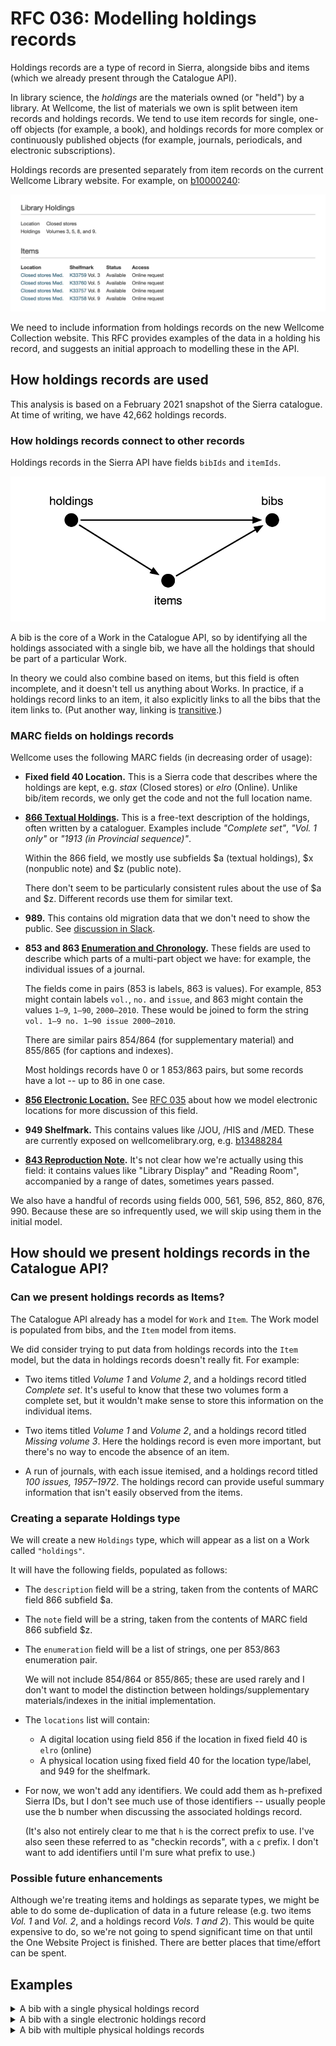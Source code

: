 # RFC 036: Modelling holdings records

Holdings records are a type of record in Sierra, alongside bibs and items (which we already present through the Catalogue API).

In library science, the *holdings* are the materials owned (or "held") by a library.
At Wellcome, the list of materials we own is split between item records and holdings records.
We tend to use item records for single, one-off objects (for example, a book), and holdings records for more complex or continuously published objects (for example, journals, periodicals, and electronic subscriptions).

Holdings records are presented separately from item records on the current Wellcome Library website.
For example, on [b10000240](https://search.wellcomelibrary.org/iii/encore/record/C__Rb1000024?lang=eng):

![Two sections on the library website, one titled "Holdings", the other titled "Items".](library_screenshot.png)

We need to include information from holdings records on the new Wellcome Collection website.
This RFC provides examples of the data in a holding his record, and suggests an initial approach to modelling these in the API.



## How holdings records are used

This analysis is based on a February 2021 snapshot of the Sierra catalogue.
At time of writing, we have 42,662 holdings records.



### How holdings records connect to other records

Holdings records in the Sierra API have fields `bibIds` and `itemIds`.

![A graph with three vertices (bibs, items, holdings). There are arrows from holdings to bibs, holdings to items, and items to bibs.](connections.png)

A bib is the core of a Work in the Catalogue API, so by identifying all the holdings associated with a single bib, we have all the holdings that should be part of a particular Work.

In theory we could also combine based on items, but this field is often incomplete, and it doesn't tell us anything about Works.
In practice, if a holdings record links to an item, it also explicitly links to all the bibs that the item links to.
(Put another way, linking is [transitive](https://en.wikipedia.org/wiki/Transitive_relation).)



### MARC fields on holdings records

Wellcome uses the following MARC fields (in decreasing order of usage):

-   **Fixed field 40 Location.**
    This is a Sierra code that describes where the holdings are kept, e.g. *stax* (Closed stores) or *elro* (Online).
    Unlike bib/item records, we only get the code and not the full location name.

-   **[866 Textual Holdings](https://www.oclc.org/bibformats/en/8xx/866.html).**
    This is a free-text description of the holdings, often written by a cataloguer.
    Examples include *"Complete set"*, *"Vol. 1 only"* or *"1913 (in Provincial sequence)"*.

    Within the 866 field, we mostly use subfields $a (textual holdings), $x (nonpublic note) and $z (public note).

    There don't seem to be particularly consistent rules about the use of $a and $z.
    Different records use them for similar text.

*   **989.**
    This contains old migration data that we don't need to show the public.
    See [discussion in Slack](https://wellcome.slack.com/archives/CGXDT2GSH/p1611746151042100).

*   **853 and 863 [Enumeration and Chronology](https://www.oclc.org/bibformats/en/8xx/84x-87x.html).**
    These fields are used to describe which parts of a multi-part object we have: for example, the individual issues of a journal.

    The fields come in pairs (853 is labels, 863 is values).
    For example, 853 might contain labels `vol.`, `no.` and `issue`, and 863 might contain the values `1–9`, `1–90`, `2000–2010`.
    These would be joined to form the string `vol. 1–9 no. 1–90 issue 2000–2010`.

    There are similar pairs 854/864 (for supplementary material) and 855/865 (for captions and indexes).

    Most holdings records have 0 or 1 853/863 pairs, but some records have a lot -- up to 86 in one case.

*   [**856 Electronic Location.**](https://www.oclc.org/bibformats/en/8xx/856.html)
    See [RFC 035](https://github.com/wellcomecollection/docs/tree/master/rfcs/035-marc-856) about how we model electronic locations for more discussion of this field.

*   **949 Shelfmark.**
    This contains values like /JOU, /HIS and /MED.
    These are currently exposed on wellcomelibrary.org, e.g. [b13488284](https://search.wellcomelibrary.org/iii/encore/record/C__Rb1348828?lang=eng)

*   **[843 Reproduction Note](https://help.oclc.org/Metadata_Services/Local_Holdings_Maintenance/OCLC_MARC_local_holdings_format_and_standards/8xx_fields/843_Reproduction_Note).**
    It's not clear how we're actually using this field: it contains values like "Library Display" and "Reading Room", accompanied by a range of dates, sometimes years passed.

We also have a handful of records using fields 000, 561, 596, 852, 860, 876, 990.
Because these are so infrequently used, we will skip using them in the initial model.



## How should we present holdings records in the Catalogue API?

### Can we present holdings records as Items?

The Catalogue API already has a model for `Work` and `Item`.
The Work model is populated from bibs, and the `Item` model from items.

We did consider trying to put data from holdings records into the `Item` model, but the data in holdings records doesn't really fit.
For example:

-   Two items titled *Volume 1* and *Volume 2*, and a holdings record titled *Complete set*.
    It's useful to know that these two volumes form a complete set, but it wouldn't make sense to store this information on the individual items.

-   Two items titled *Volume 1* and *Volume 2*, and a holdings record titled *Missing volume 3*.
    Here the holdings record is even more important, but there's no way to encode the absence of an item.

-   A run of journals, with each issue itemised, and a holdings record titled *100 issues, 1957–1972*.
    The holdings record can provide useful summary information that isn't easily observed from the items.

### Creating a separate Holdings type

We will create a new `Holdings` type, which will appear as a list on a Work called `"holdings"`.

It will have the following fields, populated as follows:

*   The `description` field will be a string, taken from the contents of MARC field 866 subfield $a.

*   The `note` field will be a string, taken from the contents of MARC field 866 subfield $z.

*   The `enumeration` field will be a list of strings, one per 853/863 enumeration pair.

    We will not include 854/864 or 855/865; these are used rarely and I don't want to model the distinction between holdings/supplementary materials/indexes in the initial implementation.

*   The `locations` list will contain:

    *   A digital location using field 856 if the location in fixed field 40 is `elro` (online)
    *   A physical location using fixed field 40 for the location type/label, and 949 for the shelfmark.

*   For now, we won't add any identifiers.
    We could add them as h-prefixed Sierra IDs, but I don't see much use of those identifiers -- usually people use the b number when discussing the associated holdings record.

    (It's also not entirely clear to me that `h` is the correct prefix to use.
    I've also seen these referred to as "checkin records", with a `c` prefix.
    I don't want to add identifiers until I'm sure what prefix to use.)

### Possible future enhancements

Although we're treating items and holdings as separate types, we might be able to do some de-duplication of data in a future release (e.g. two items *Vol. 1* and *Vol. 2*, and a holdings record *Vols. 1 and 2*).
This would be quite expensive to do, so we're not going to spend significant time on that until the One Website Project is finished.
There are better places that time/effort can be spent.



## Examples

<details>
<summary>A bib with a single physical holdings record</summary>

b10032538 (<a href="https://search.wellcomelibrary.org/iii/encore/record/C__Rb1003253?marcData=Y&lang=eng">Library</a>/<a href="https://api.wellcomecollection.org/catalogue/v2/works/esstapc9?include=items">API</a>)

```json
{
  "type": "Work",
  "id": "esstapc9",
  "holdings": [
    {
      "title": "Vol. 1-7",
      "locations": [
        {
          "locationType": {
            "id": "closed-stores",
            "label": "Closed stores",
            "type": "LocationType"
          },
          "label": "Closed stores",
          "type": "Location"
        }
      ],
      "type": "Holdings"
    }
  ],
  …
}
```

</details>

<details>
<summary>A bib with a single electronic holdings record</summary>

b10035370 (<a href="https://search.wellcomelibrary.org/iii/encore/record/C__Rb1003537?lang=eng">Library</a>/<a href="https://api.wellcomecollection.org/catalogue/v2/works/fjuk8v9k?include=items">API</a>)

```json
{
  "type": "Work",
  "id": "fjuk8v9k",
  "holdings": [
    {
      "locations": [
        {
          "locationType": {
            "id": "online-resource",
            "label": "Online resource",
            "type": "LocationType"
          },
          "accessConditions": [
            {
              "accessStatus": {
                "id": "licensed-resources",
                "label": "Licensed resources",
                "type": "AccessStatus"
              },
              "type": "AccessCondition"
            }
          ],
          "linkText": "View this e-book",
          "url": "http://ark.cdlib.org/ark:/13030/ft0d5n99m0/",
          "type": "Location"
        }
      ],
      "type": "Holdings"
    }
  ],
  …
}
```

</details>

<details>
<summary>A bib with multiple physical holdings records</summary>

b11514176 (<a href="https://search.wellcomelibrary.org/iii/encore/record/C__Rb1151417?lang=eng">Library</a>/<a href="https://api.wellcomecollection.org/catalogue/v2/works/jpwt378k?include=items">API</a>)

```json
{
  "type": "Work",
  "id": "jpwt378k",
  "holdings": [
    {
      "title": "Vol. 6 wanting.",
      "locations": [
        {
          "locationType": {
            "id": "closed-stores",
            "label": "Closed stores",
            "type": "LocationType"
          },
          "label": "Closed stores",
          "type": "Location"
        }
      ],
      "type": "Holdings"
    },
    {
      "title": "Vol. 3 only",
      "locations": [
        {
          "locationType": {
            "id": "closed-stores",
            "label": "Closed stores",
            "type": "LocationType"
          },
          "label": "Closed stores",
          "type": "Location"
        }
      ],
      "type": "Holdings"
    }
  ],
  …
}
```

</details>
